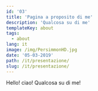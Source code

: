 ```yaml
---
id: '03'
title: 'Pagina a proposito di me'
description: 'Qualcosa su di me'
templateKey: about
tags:
  - about
lang: it
image: /img/PersimmonHD.jpg
date: '05-03-2019'
path: /it/presentazione/
slug: /it/presentazione/
---
```


Hello! ciao! Qualcosa su di me!
